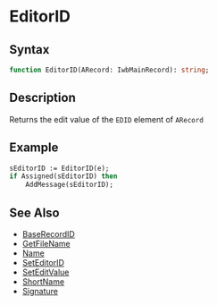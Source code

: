 # EditorID

## Syntax

```pascal
function EditorID(ARecord: IwbMainRecord): string;
```

## Description

Returns the edit value of the `EDID` element of `ARecord`

## Example

```pascal
sEditorID := EditorID(e);
if Assigned(sEditorID) then
	AddMessage(sEditorID);
```

## See Also

- [BaseRecordID](IwbMainRecord_BaseRecordID.md)
- [GetFileName](IwbFile_GetFileName.md)
- [Name](IwbElement_Name.md)
- [SetEditorID](IwbMainRecord_SetEditorID.md)
- [SetEditValue](IwbElement_SetEditValue.md)
- [ShortName](IwbElement_ShortName.md)
- [Signature](IwbMainRecord_Signature.md)
